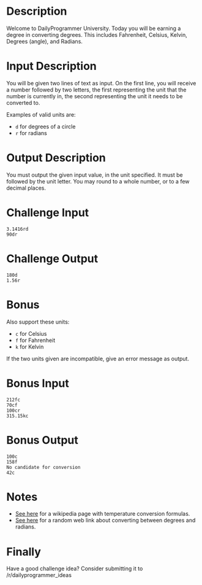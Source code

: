 # Description

Welcome to DailyProgrammer University. Today you will be earning a degree
in converting degrees. This includes Fahrenheit, Celsius, Kelvin,
Degrees (angle), and Radians.

# Input Description

You will be given two lines of text as input. On the first line, you will
receive a number followed by two letters, the first representing the unit
that the number is currently in, the second representing the unit it needs
to be converted to.

Examples of valid units are:

* `d` for degrees of a circle
* `r` for radians

# Output Description

You must output the given input value, in the unit specified. It must be
followed by the unit letter. You may round to a whole number, or to a few
decimal places.

# Challenge Input

    3.1416rd
    90dr

# Challenge Output

    180d
    1.56r

# Bonus

Also support these units:

* `c` for Celsius
* `f` for Fahrenheit
* `k` for Kelvin

If the two units given are incompatible, give an error message as output.

# Bonus Input

    212fc
    70cf
    100cr
    315.15kc

# Bonus Output

    100c
    158f
    No candidate for conversion
    42c

# Notes

* [See here](https://en.wikipedia.org/wiki/Conversion_of_units_of_temperature)
  for a wikipedia page with temperature conversion formulas.
* [See here](http://www.teacherschoice.com.au/maths_library/angles/angles.htm)
  for a random web link about converting between degrees and radians.

# Finally

Have a good challenge idea?
Consider submitting it to /r/dailyprogrammer_ideas